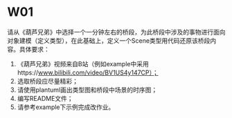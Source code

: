 # W01

请从《葫芦兄弟》中选择一个一分钟左右的桥段，为此桥段中涉及的事物进行面向对象建模（定义类型），在此基础上，定义一个Scene类型用代码还原该桥段内容。具体要求：

1. 《葫芦兄弟》视频来自B站（例如example中采用https://www.bilibili.com/video/BV1US4y147CP）；
2. 选取桥段应尽量精彩；
3. 请使用plantuml画出类型图和桥段中场景的时序图；
4. 编写README文件；
5. 请参考example下示例完成改作业。